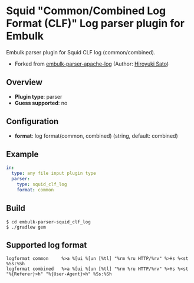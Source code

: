 # Squid "Common/Combined Log Format (CLF)" Log parser plugin for Embulk

Embulk parser plugin for Squid CLF log (common/combined).  
- Forked from [embulk-parser-apache-log](https://github.com/hiroyuki-sato/embulk-parser-apache-log) (Author: [Hiroyuki Sato](https://github.com/hiroyuki-sato))

## Overview

* **Plugin type**: parser
* **Guess supported**: no

## Configuration

- **format**: log format(common, combined) (string, default: combined)

## Example

```yaml
in:
  type: any file input plugin type
  parser:
    type: squid_clf_log
    format: common
```

## Build

```
$ cd embulk-parser-squid_clf_log
$ ./gradlew gem
```

## Supported log format

```
logformat common     %>a %[ui %[un [%tl] "%rm %ru HTTP/%rv" %>Hs %<st %Ss:%Sh
logformat combined   %>a %[ui %[un [%tl] "%rm %ru HTTP/%rv" %>Hs %<st "%{Referer}>h" "%{User-Agent}>h" %Ss:%Sh
```
